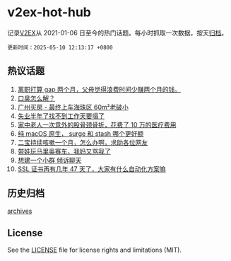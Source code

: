 # v2ex-hot-hub

 记录[V2EX](https://www.v2ex.com/)从 2021-01-06 日至今的热门话题。每小时抓取一次数据，按天[归档](archives)。

`更新时间：2025-05-10 12:13:17 +0800`

## 热议话题

1. [离职打算 gap 两个月，父母觉得浪费时间少赚两个月的钱。](https://www.v2ex.com/t/1130723)
1. [口臭怎么解？](https://www.v2ex.com/t/1130654)
1. [广州买房 - 最终上车海珠区 60m²老破小](https://www.v2ex.com/t/1130694)
1. [失业半年了找不到工作天要塌了](https://www.v2ex.com/t/1130681)
1. [家中老人一次意外的股骨颈骨折，花费了 10 万的医疗费用](https://www.v2ex.com/t/1130697)
1. [纯 macOS 原生， surge 和 stash 哪个更好额](https://www.v2ex.com/t/1130658)
1. [二宝持续咳嗽一个月，怎么办啊，求助各位网友](https://www.v2ex.com/t/1130809)
1. [带娃玩马里奥赛车，我妈又骂我了](https://www.v2ex.com/t/1130683)
1. [想建一个小群 倾诉聊天](https://www.v2ex.com/t/1130707)
1. [SSL 证书再有几年 47 天了，大家有什么自动化方案嘛](https://www.v2ex.com/t/1130748)

## 历史归档

[archives](archives)

## License

See the [LICENSE](LICENSE) file for license rights and limitations (MIT).
